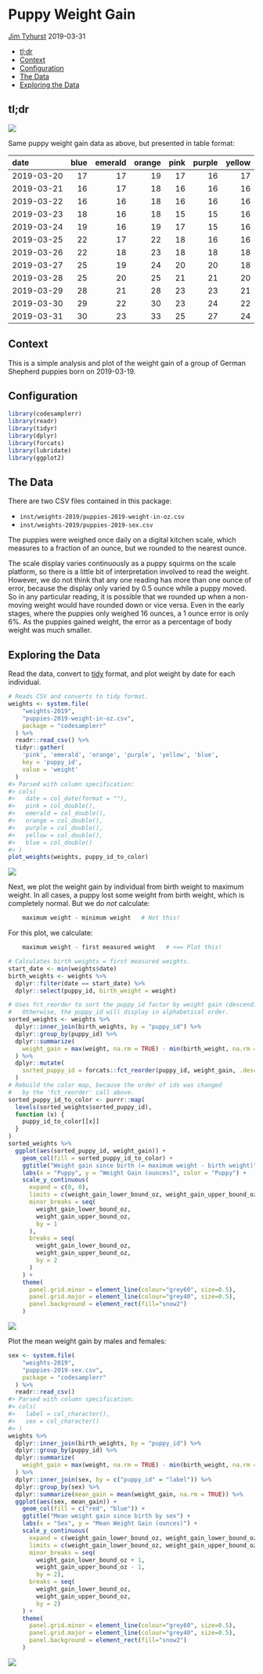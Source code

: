 Puppy Weight Gain
================
[Jim Tyhurst](https://www.jimtyhurst.com/)
2019-03-31

  - [tl;dr](#tldr)
  - [Context](#context)
  - [Configuration](#configuration)
  - [The Data](#the-data)
  - [Exploring the Data](#exploring-the-data)

## tl;dr

![](PuppyWeightGain-2019_files/figure-gfm/unnamed-chunk-1-1.png)<!-- -->

Same puppy weight gain data as above, but presented in table format:

| date       | blue | emerald | orange | pink | purple | yellow |
| :--------- | ---: | ------: | -----: | ---: | -----: | -----: |
| 2019-03-20 |   17 |      17 |     19 |   17 |     16 |     17 |
| 2019-03-21 |   16 |      17 |     18 |   16 |     16 |     16 |
| 2019-03-22 |   16 |      16 |     18 |   16 |     16 |     16 |
| 2019-03-23 |   18 |      16 |     18 |   15 |     15 |     16 |
| 2019-03-24 |   19 |      16 |     19 |   17 |     15 |     16 |
| 2019-03-25 |   22 |      17 |     22 |   18 |     16 |     16 |
| 2019-03-26 |   22 |      18 |     23 |   18 |     18 |     18 |
| 2019-03-27 |   25 |      19 |     24 |   20 |     20 |     18 |
| 2019-03-28 |   25 |      20 |     25 |   21 |     21 |     20 |
| 2019-03-29 |   28 |      21 |     28 |   23 |     23 |     21 |
| 2019-03-30 |   29 |      22 |     30 |   23 |     24 |     22 |
| 2019-03-31 |   30 |      23 |     33 |   25 |     27 |     24 |

## Context

This is a simple analysis and plot of the weight gain of a group of
German Shepherd puppies born on 2019-03-19.

## Configuration

``` r
library(codesamplerr)
library(readr)
library(tidyr)
library(dplyr)
library(forcats)
library(lubridate)
library(ggplot2)
```

## The Data

There are two CSV files contained in this package:

  - `inst/weights-2019/puppies-2019-weight-in-oz.csv`
  - `inst/weights-2019/puppies-2019-sex.csv`

The puppies were weighed once daily on a digital kitchen scale, which
measures to a fraction of an ounce, but we rounded to the nearest ounce.

The scale display varies continuously as a puppy squirms on the scale
platform, so there is a little bit of interpretation involved to read
the weight. However, we do not think that any one reading has more than
one ounce of error, because the display only varied by 0.5 ounce while a
puppy moved. So in any particular reading, it is possible that we
rounded up when a non-moving weight would have rounded down or vice
versa. Even in the early stages, where the puppies only weighed 16
ounces, a 1 ounce error is only 6%. As the puppies gained weight, the
error as a percentage of body weight was much smaller.

## Exploring the Data

Read the data, convert to
[tidy](https://www.jstatsoft.org/article/view/v059i10/) format, and plot
weight by date for each individual.

``` r
# Reads CSV and converts to tidy format.
weights <- system.file(
    "weights-2019", 
    "puppies-2019-weight-in-oz.csv", 
    package = "codesamplerr"
  ) %>% 
  readr::read_csv() %>% 
  tidyr::gather(
    'pink', 'emerald', 'orange', 'purple', 'yellow', 'blue',
    key = 'puppy_id',
    value = 'weight'
  )
#> Parsed with column specification:
#> cols(
#>   date = col_date(format = ""),
#>   pink = col_double(),
#>   emerald = col_double(),
#>   orange = col_double(),
#>   purple = col_double(),
#>   yellow = col_double(),
#>   blue = col_double()
#> )
plot_weights(weights, puppy_id_to_color)
```

![](PuppyWeightGain-2019_files/figure-gfm/unnamed-chunk-4-1.png)<!-- -->

Next, we plot the weight gain by individual from birth weight to maximum
weight. In all cases, a puppy lost some weight from birth weight, which
is completely normal. But we do *not* calculate:

``` r
    maximum weight - minimum weight   # Not this!
```

For this plot, we calculate:

``` r
    maximum weight - first measured weight   # <== Plot this!
```

``` r
# Calculates birth weights = first measured weights.
start_date <- min(weights$date)
birth_weights <- weights %>% 
  dplyr::filter(date == start_date) %>% 
  dplyr::select(puppy_id, birth_weight = weight)

# Uses fct_reorder to sort the puppy_id factor by weight gain (descending).
#   Otherwise, the puppy_id will display in alphabetical order.
sorted_weights <- weights %>% 
  dplyr::inner_join(birth_weights, by = "puppy_id") %>% 
  dplyr::group_by(puppy_id) %>% 
  dplyr::summarize(
    weight_gain = max(weight, na.rm = TRUE) - min(birth_weight, na.rm = TRUE)
  ) %>%
  dplyr::mutate(
    sorted_puppy_id = forcats::fct_reorder(puppy_id, weight_gain, .desc = TRUE)
  )
# Rebuild the color map, because the order of ids was changed
#   by the 'fct_reorder' call above.
sorted_puppy_id_to_color <- purrr::map(
  levels(sorted_weights$sorted_puppy_id),
  function (x) {
    puppy_id_to_color[[x]]
  }
)
sorted_weights %>% 
  ggplot(aes(sorted_puppy_id, weight_gain)) + 
    geom_col(fill = sorted_puppy_id_to_color) + 
    ggtitle("Weight gain since birth (= maximum weight - birth weight)") +
    labs(x = "Puppy", y = "Weight Gain (ounces)", color = "Puppy") +
    scale_y_continuous(
      expand = c(0, 0),
      limits = c(weight_gain_lower_bound_oz, weight_gain_upper_bound_oz), 
      minor_breaks = seq(
        weight_gain_lower_bound_oz, 
        weight_gain_upper_bound_oz, 
        by = 1
      ),
      breaks = seq(
        weight_gain_lower_bound_oz, 
        weight_gain_upper_bound_oz, 
        by = 2
      )
    ) +
    theme(
      panel.grid.minor = element_line(colour="grey60", size=0.5),
      panel.grid.major = element_line(colour="grey40", size=0.5),
      panel.background = element_rect(fill="snow2")
    )
```

![](PuppyWeightGain-2019_files/figure-gfm/unnamed-chunk-5-1.png)<!-- -->

Plot the mean weight gain by males and females:

``` r
sex <- system.file(
    "weights-2019", 
    "puppies-2019-sex.csv", 
    package = "codesamplerr"
  ) %>% 
  readr::read_csv()
#> Parsed with column specification:
#> cols(
#>   label = col_character(),
#>   sex = col_character()
#> )
weights %>% 
  dplyr::inner_join(birth_weights, by = "puppy_id") %>% 
  dplyr::group_by(puppy_id) %>% 
  dplyr::summarize(
    weight_gain = max(weight, na.rm = TRUE) - min(birth_weight, na.rm = TRUE)
  ) %>%
  dplyr::inner_join(sex, by = c("puppy_id" = "label")) %>% 
  dplyr::group_by(sex) %>% 
  dplyr::summarize(mean_gain = mean(weight_gain, na.rm = TRUE)) %>% 
  ggplot(aes(sex, mean_gain)) + 
    geom_col(fill = c("red", "blue")) + 
    ggtitle("Mean weight gain since birth by sex") +
    labs(x = "Sex", y = "Mean Weight Gain (ounces)") + 
    scale_y_continuous(
      expand = c(weight_gain_lower_bound_oz, weight_gain_lower_bound_oz),
      limits = c(weight_gain_lower_bound_oz, weight_gain_upper_bound_oz), 
      minor_breaks = seq(
        weight_gain_lower_bound_oz + 1, 
        weight_gain_upper_bound_oz - 1, 
        by = 2),
      breaks = seq(
        weight_gain_lower_bound_oz, 
        weight_gain_upper_bound_oz, 
        by = 2)
    ) +
    theme(
      panel.grid.minor = element_line(colour="grey60", size=0.5),
      panel.grid.major = element_line(colour="grey40", size=0.5),
      panel.background = element_rect(fill="snow2")
    )
```

![](PuppyWeightGain-2019_files/figure-gfm/unnamed-chunk-6-1.png)<!-- -->
